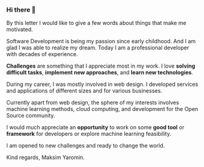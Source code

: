 ### Hi there 👋

By this letter I would like to give a few words about things that make me motivated.

Software Development is being my passion since early childhood. And I am glad I was able to realize my dream. Today I am a professional developer with decades of experience. 

**Challenges** are something that I appreciate most in my work. I love **solving difficult tasks**, **implement new approaches**, and **learn new technologies**.

During my career, I was mostly involved in web design. I developed services and applications of different sizes and for various businesses. 

Currently apart from web design, the sphere of my interests involves machine learning methods, cloud computing, and development for the Open Source community.

I would much appreciate an **opportunity** to work on some **good tool** or **framework** for developers or explore machine learning feasibility.

I am opened to new challenges and ready to change the world.

Kind regards,
Maksim Yaromin.
